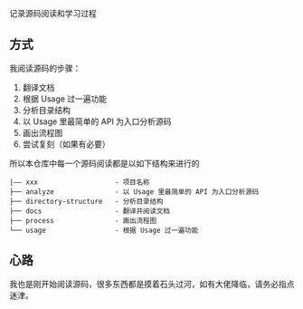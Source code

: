 记录源码阅读和学习过程

## 方式
我阅读源码的步骤：
1. 翻译文档 
2. 根据 Usage 过一遍功能 
3. 分析目录结构
4. 以 Usage 里最简单的 API 为入口分析源码
5. 画出流程图
6. 尝试复刻（如果有必要）

所以本仓库中每一个源码阅读都是以如下结构来进行的
```
|—— xxx                   - 项目名称
├── analyze               - 以 Usage 里最简单的 API 为入口分析源码
├── directory-structure   - 分析目录结构
├── docs                  - 翻译并阅读文档
├── process               - 画出流程图
└── usage                 - 根据 Usage 过一遍功能
```

## 心路
我也是刚开始阅读源码，很多东西都是摸着石头过河，如有大佬降临，请务必指点迷津。